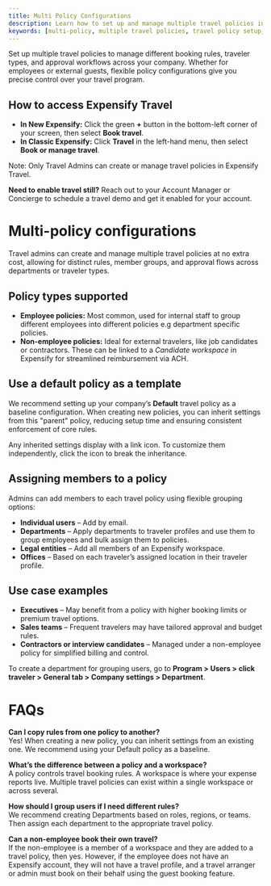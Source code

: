 ```yaml
---
title: Multi Policy Configurations
description: Learn how to set up and manage multiple travel policies in Expensify to support different user types and travel needs.
keywords: [multi-policy, multiple travel policies, travel policy setup, travel policy management, expensify travel policies]
---
```


<div id="expensify-classic" markdown="1">

Set up multiple travel policies to manage different booking rules, traveler types, and approval workflows across your company. Whether for employees or external guests, flexible policy configurations give you precise control over your travel program.

## How to access Expensify Travel

- **In New Expensify:** Click the green **+** button in the bottom-left corner of your screen, then select **Book travel**.
- **In Classic Expensify:** Click **Travel** in the left-hand menu, then select **Book or manage travel**.

Note: Only Travel Admins can create or manage travel policies in Expensify Travel.

**Need to enable travel still?** Reach out to your Account Manager or Concierge to schedule a travel demo and get it enabled for your account.

# Multi-policy configurations

Travel admins can create and manage multiple travel policies at no extra cost, allowing for distinct rules, member groups, and approval flows across departments or traveler types.

## Policy types supported

- **Employee policies:** Most common, used for internal staff to group different employees into different policies e.g department specific policies. 
- **Non-employee policies:** Ideal for external travelers, like job candidates or contractors. These can be linked to a *Candidate workspace* in Expensify for streamlined reimbursement via ACH.

## Use a default policy as a template

We recommend setting up your company’s **Default** travel policy as a baseline configuration. When creating new policies, you can inherit settings from this "parent" policy, reducing setup time and ensuring consistent enforcement of core rules.

Any inherited settings display with a link icon. To customize them independently, click the icon to break the inheritance.

## Assigning members to a policy

Admins can add members to each travel policy using flexible grouping options:

- **Individual users** – Add by email.
- **Departments** – Apply departments to traveler profiles and use them to group employees and bulk assign them to policies.
- **Legal entities** – Add all members of an Expensify workspace.
- **Offices** – Based on each traveler’s assigned location in their traveler profile.

## Use case examples

- **Executives** – May benefit from a policy with higher booking limits or premium travel options.
- **Sales teams** – Frequent travelers may have tailored approval and budget rules.
- **Contractors or interview candidates** – Managed under a non-employee policy for simplified billing and control.

To create a department for grouping users, go to **Program > Users > click traveler > General tab > Company settings > Department**.

# FAQs

**Can I copy rules from one policy to another?**  
Yes! When creating a new policy, you can inherit settings from an existing one. We recommend using your Default policy as a baseline.

**What’s the difference between a policy and a workspace?**  
A policy controls travel booking rules. A workspace is where your expense reports live. Multiple travel policies can exist within a single workspace or across several.

**How should I group users if I need different rules?**  
We recommend creating Departments based on roles, regions, or teams. Then assign each department to the appropriate travel policy.

**Can a non-employee book their own travel?**  
If the non-employee is a member of a workspace and they are added to a travel policy, then yes. However, if the employee does not have an Expensify account, they will not have a travel profile, and a travel arranger or admin must book on their behalf using the guest booking feature.

</div>
